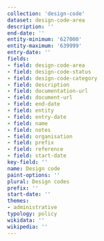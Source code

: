 ```yaml
---
collection: 'design-code'
dataset: design-code-area
description: ''
end-date: ''
entity-minimum: '627000'
entity-maximum: '639999'
entry-date: ''
fields:
- field: design-code-area
- field: design-code-status
- field: design-code-category
- field: description
- field: documentation-url
- field: document-url
- field: end-date
- field: entity
- field: entry-date
- field: name
- field: notes
- field: organisation
- field: prefix
- field: reference
- field: start-date
key-field: ''
name: Design code
paint-options: ''
plural: Design codes
prefix: ''
start-date: ''
themes:
- administrative
typology: policy
wikidata: ''
wikipedia: ''
---
```

